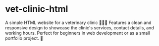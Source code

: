 # vet-clinic-html
 A simple HTML website for a veterinary clinic 🏥🐶🐱 Features a clean and responsive design to showcase the clinic's services, contact details, and working hours. Perfect for beginners in web development or as a small portfolio project.  📌
